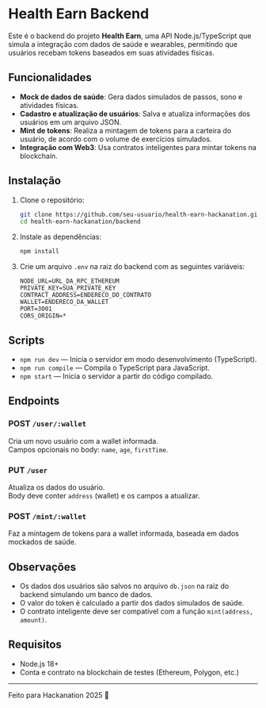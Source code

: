 # Health Earn Backend

Este é o backend do projeto **Health Earn**, uma API Node.js/TypeScript que simula a integração com dados de saúde e wearables, permitindo que usuários recebam tokens baseados em suas atividades físicas.

## Funcionalidades

- **Mock de dados de saúde**: Gera dados simulados de passos, sono e atividades físicas.
- **Cadastro e atualização de usuários**: Salva e atualiza informações dos usuários em um arquivo JSON.
- **Mint de tokens**: Realiza a mintagem de tokens para a carteira do usuário, de acordo com o volume de exercícios simulados.
- **Integração com Web3**: Usa contratos inteligentes para mintar tokens na blockchain.

## Instalação

1. Clone o repositório:
   ```sh
   git clone https://github.com/seu-usuario/health-earn-hackanation.git
   cd health-earn-hackanation/backend
   ```

2. Instale as dependências:
   ```sh
   npm install
   ```

3. Crie um arquivo `.env` na raiz do backend com as seguintes variáveis:
   ```
   NODE_URL=URL_DA_RPC_ETHEREUM
   PRIVATE_KEY=SUA_PRIVATE_KEY
   CONTRACT_ADDRESS=ENDERECO_DO_CONTRATO
   WALLET=ENDERECO_DA_WALLET
   PORT=3001
   CORS_ORIGIN=*
   ```

## Scripts

- `npm run dev` — Inicia o servidor em modo desenvolvimento (TypeScript).
- `npm run compile` — Compila o TypeScript para JavaScript.
- `npm start` — Inicia o servidor a partir do código compilado.

## Endpoints

### POST `/user/:wallet`
Cria um novo usuário com a wallet informada.  
Campos opcionais no body: `name`, `age`, `firstTime`.

### PUT `/user`
Atualiza os dados do usuário.  
Body deve conter `address` (wallet) e os campos a atualizar.

### POST `/mint/:wallet`
Faz a mintagem de tokens para a wallet informada, baseada em dados mockados de saúde.

## Observações

- Os dados dos usuários são salvos no arquivo `db.json` na raiz do backend simulando um banco de dados.
- O valor do token é calculado a partir dos dados simulados de saúde.
- O contrato inteligente deve ser compatível com a função `mint(address, amount)`.

## Requisitos

- Node.js 18+
- Conta e contrato na blockchain de testes (Ethereum, Polygon, etc.)

---

Feito para Hackanation 2025 🚀